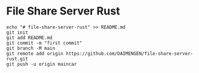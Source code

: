# File Share Server Rust

```shell
echo "# file-share-server-rust" >> README.md
git init
git add README.md
git commit -m "first commit"
git branch -M main
git remote add origin https://github.com/DAIMENGEN/file-share-server-rust.git
git push -u origin maincar
```







